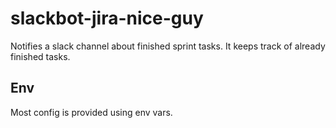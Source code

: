 # slackbot-jira-nice-guy

Notifies a slack channel about finished sprint tasks.
It keeps track of already finished tasks.

## Env

Most config is provided using env vars.
